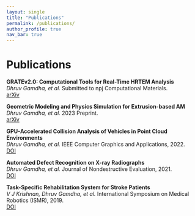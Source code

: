 ```yaml
---
layout: single
title: "Publications"
permalink: /publications/
author_profile: true
nav_bar: true
---
```


# Publications

**GRATEv2.0: Computational Tools for Real-Time HRTEM Analysis**  
*Dhruv Gamdha, et al.* Submitted to npj Computational Materials.  
[arXiv](https://arxiv.org/abs/2411.03474)

**Geometric Modeling and Physics Simulation for Extrusion-based AM**  
*Dhruv Gamdha, et al.* 2023 Preprint.  
[arXiv](https://arxiv.org/abs/2305.07120)

**GPU-Accelerated Collision Analysis of Vehicles in Point Cloud Environments**  
*Dhruv Gamdha, et al.* IEEE Computer Graphics and Applications, 2022.  
[DOI](https://dx.doi.org/10.1109/MCG.2022.3177890)

**Automated Defect Recognition on X-ray Radiographs**  
*Dhruv Gamdha, et al.* Journal of Nondestructive Evaluation, 2021.  
[DOI](https://doi.org/10.1007/s10921-021-00750-4)

**Task-Specific Rehabilitation System for Stroke Patients**  
*V J Krishnan, Dhruv Gamdha, et al.* International Symposium on Medical Robotics (ISMR), 2019.  
[DOI](https://doi.org/10.1109/ISMR.2019.8710184)
